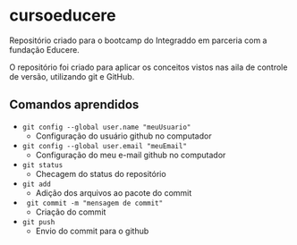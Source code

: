# cursoeducere

Repositório criado para o bootcamp do Integraddo em parceria com a fundação Educere.

O repositório foi criado para aplicar os conceitos vistos nas aila de controle de versão, utilizando git e GitHub.

## Comandos aprendidos

- `git config --global user.name "meuUsuario"`
    - Configuração do usuário github no computador
- `git config --global user.email "meuEmail"`
    - Configuração do meu e-mail github no computador
- ` git status `
    - Checagem do status do repositório
- ` git add `
    - Adição dos arquivos ao pacote do commit
- ` git commit -m "mensagem de commit"`
    - Criação do commit
- ` git push `
    - Envio do commit para o github